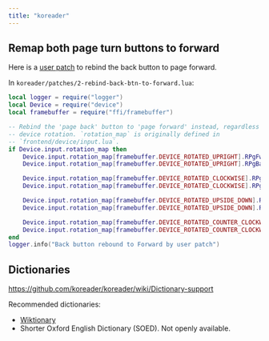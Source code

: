 ```yaml
---
title: "koreader"
---
```


## Remap both page turn buttons to forward

Here is a [user patch](https://github.com/koreader/koreader/wiki/User-patches) to rebind the back button to page forward.

In `koreader/patches/2-rebind-back-btn-to-forward.lua`:

```lua
local logger = require("logger")
local Device = require("device")
local framebuffer = require("ffi/framebuffer")

-- Rebind the 'page back' button to 'page forward' instead, regardless of
-- device rotation. `rotation_map` is originally defined in
-- `frontend/device/input.lua`.
if Device.input.rotation_map then
    Device.input.rotation_map[framebuffer.DEVICE_ROTATED_UPRIGHT].RPgFwd = "RPgFwd"
    Device.input.rotation_map[framebuffer.DEVICE_ROTATED_UPRIGHT].RPgBack = "RPgFwd"

    Device.input.rotation_map[framebuffer.DEVICE_ROTATED_CLOCKWISE].RPgFwd = "RPgFwd"
    Device.input.rotation_map[framebuffer.DEVICE_ROTATED_CLOCKWISE].RPgBack = "RPgFwd"

    Device.input.rotation_map[framebuffer.DEVICE_ROTATED_UPSIDE_DOWN].RPgFwd = "RPgFwd"
    Device.input.rotation_map[framebuffer.DEVICE_ROTATED_UPSIDE_DOWN].RPgBack = "RPgFwd"

    Device.input.rotation_map[framebuffer.DEVICE_ROTATED_COUNTER_CLOCKWISE].RPgFwd = "RPgFwd"
    Device.input.rotation_map[framebuffer.DEVICE_ROTATED_COUNTER_CLOCKWISE].RPgBack = "RPgFwd"
end
logger.info("Back button rebound to Forward by user patch")
```

## Dictionaries

https://github.com/koreader/koreader/wiki/Dictionary-support

Recommended dictionaries:

- [Wiktionary](https://github.com/BoboTiG/ebook-reader-dict/releases/tag/en)
- Shorter Oxford English Dictionary (SOED). Not openly available.
